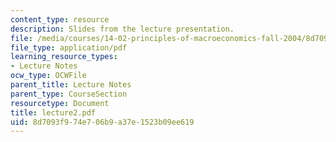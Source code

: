 ```yaml
---
content_type: resource
description: Slides from the lecture presentation.
file: /media/courses/14-02-principles-of-macroeconomics-fall-2004/8d7093f974e706b9a37e1523b09ee619_lecture2.pdf
file_type: application/pdf
learning_resource_types:
- Lecture Notes
ocw_type: OCWFile
parent_title: Lecture Notes
parent_type: CourseSection
resourcetype: Document
title: lecture2.pdf
uid: 8d7093f9-74e7-06b9-a37e-1523b09ee619
---
```


